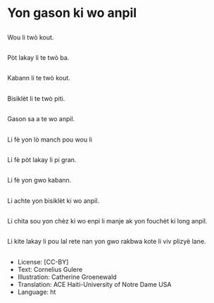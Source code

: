 # Yon gason ki wo anpil

##
Wou li twò kout.

##
Pòt lakay li te twò ba.

##
Kabann li te twò kout.

##
Bisiklèt li te twò piti.

##
Gason sa a te wo anpil.

##
Li fè yon lò manch pou wou li

##
Li fè pòt lakay li pi gran.

##
Li fè yon gwo kabann.

##
Li achte yon bisiklèt ki wo anpil.

##
Li chita sou yon chèz ki wo enpi li manje ak yon fouchèt ki long anpil.

##
Li kite lakay li pou lal rete nan yon gwo rakbwa kote li viv plizyè lane.

##
* License: [CC-BY]
* Text: Cornelius Gulere
* Illustration: Catherine Groenewald
* Translation: ACE Haiti-University of Notre Dame USA
* Language: ht
